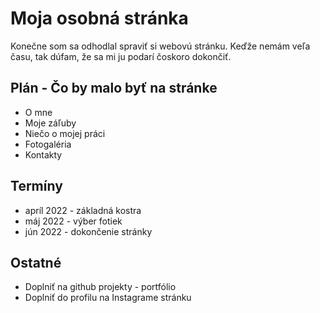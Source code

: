 # Moja osobná stránka

Konečne som sa odhodlal spraviť si webovú stránku. Keďže nemám veľa času, tak dúfam, že sa mi ju podarí čoskoro dokončiť. 

## Plán - Čo by malo byť na stránke
- O mne
- Moje záľuby
- Niečo o mojej práci
- Fotogaléria
- Kontakty

## Termíny
- apríl 2022 - základná kostra
- máj 2022 - výber fotiek
- jún 2022 - dokončenie stránky

## Ostatné
- Doplniť na github projekty - portfólio
- Doplniť do profilu na Instagrame stránku
